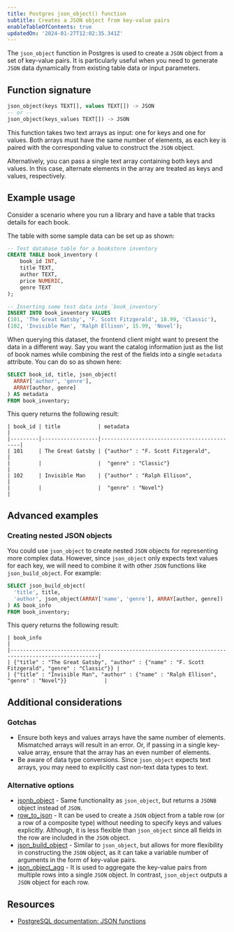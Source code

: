 ```yaml
---
title: Postgres json_object() function
subtitle: Creates a JSON object from key-value pairs
enableTableOfContents: true
updatedOn: '2024-01-27T12:02:35.341Z'
---
```


The `json_object` function in Postgres is used to create a `JSON` object from a set of key-value pairs. It is particularly useful when you need to generate `JSON` data dynamically from existing table data or input parameters.

<CTA />

## Function signature

```sql
json_object(keys TEXT[], values TEXT[]) -> JSON
-- or --
json_object(keys_values TEXT[]) -> JSON
```

This function takes two text arrays as input: one for keys and one for values. Both arrays must have the same number of elements, as each key is paired with the corresponding value to construct the `JSON` object. 

Alternatively, you can pass a single text array containing both keys and values. In this case, alternate elements in the array are treated as keys and values, respectively. 

## Example usage

Consider a scenario where you run a library and have a table that tracks details for each book. 

The table with some sample data can be set up as shown:

```sql
-- Test database table for a bookstore inventory
CREATE TABLE book_inventory (
    book_id INT,
    title TEXT,
    author TEXT,
    price NUMERIC,
    genre TEXT
);

-- Inserting some test data into `book_inventory`
INSERT INTO book_inventory VALUES
(101, 'The Great Gatsby', 'F. Scott Fitzgerald', 18.99, 'Classic'),
(102, 'Invisible Man', 'Ralph Ellison', 15.99, 'Novel');
```

When querying this dataset, the frontend client might want to present the data in a different way. Say you want the catalog information just as the list of book names while combining the rest of the fields into a single `metadata` attribute. You can do so as shown here:

```sql
SELECT book_id, title, json_object(
  ARRAY['author', 'genre'], 
  ARRAY[author, genre]
) AS metadata
FROM book_inventory;
```

This query returns the following result:

```text
| book_id | title            | metadata                                   |
|---------|------------------|--------------------------------------------|
| 101     | The Great Gatsby | {"author" : "F. Scott Fitzgerald",         |
|         |                  |  "genre" : "Classic"}                      |
| 102     | Invisible Man    | {"author" : "Ralph Ellison",               |
|         |                  |  "genre" : "Novel"}                        |
```

## Advanced examples

### Creating nested JSON objects

You could use `json_object` to create nested `JSON` objects for representing more complex data. However, since `json_object` only expects text values for each key, we will need to combine it with other `JSON` functions like `json_build_object`. For example:

```sql
SELECT json_build_object(
  'title', title,
  'author', json_object(ARRAY['name', 'genre'], ARRAY[author, genre])
) AS book_info
FROM book_inventory;
```

This query returns the following result:

```text
| book_info                                                                                        |
|--------------------------------------------------------------------------------------------------|
| {"title" : "The Great Gatsby", "author" : {"name" : "F. Scott Fitzgerald", "genre" : "Classic"}} |
| {"title" : "Invisible Man", "author" : {"name" : "Ralph Ellison", "genre" : "Novel"}}            |
```

## Additional considerations

### Gotchas

- Ensure both keys and values arrays have the same number of elements. Mismatched arrays will result in an error. Or, if passing in a single key-value array, ensure that the array has an even number of elements. 
- Be aware of data type conversions. Since `json_object` expects text arrays, you may need to explicitly cast non-text data types to text. 

### Alternative options

- [jsonb_object](https://www.postgresql.org/docs/current/functions-json.html) - Same functionality as `json_object`, but returns a `JSONB` object instead of `JSON`. 
- [row_to_json](https://www.postgresql.org/docs/current/functions-json.html) - It can be used to create a `JSON` object from a table row (or a row of a  composite type) without needing to specify keys and values explicitly. Although, it is less flexible than `json_object` since all fields in the row are included in the `JSON` object. 
- [json_build_object](/docs/functions/json_build_object) - Similar to `json_object`, but allows for more flexibility in constructing the `JSON` object, as it can take a variable number of arguments in the form of key-value pairs. 
- [json_object_agg](https://www.postgresql.org/docs/current/functions-json.html) - It is used to aggregate the key-value pairs from multiple rows into a single `JSON` object. In contrast, `json_object` outputs a `JSON` object for each row. 

## Resources

- [PostgreSQL documentation: JSON functions](https://www.postgresql.org/docs/current/functions-json.html)
